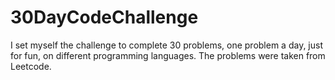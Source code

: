 # 30DayCodeChallenge
I set myself the challenge to complete 30 problems, one problem a day, just for fun, on different programming languages. The problems were taken from Leetcode.
